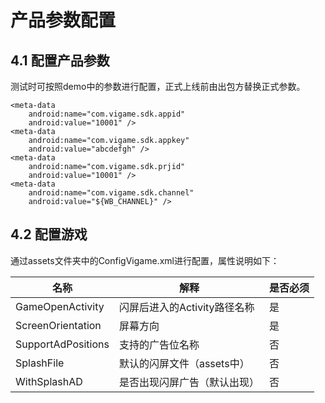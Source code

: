 # 产品参数配置
## 4.1 配置产品参数  

测试时可按照demo中的参数进行配置，正式上线前由出包方替换正式参数。

```
<meta-data
    android:name="com.vigame.sdk.appid"
    android:value="10001" />
<meta-data
    android:name="com.vigame.sdk.appkey"
    android:value="abcdefgh" />
<meta-data
    android:name="com.vigame.sdk.prjid"
    android:value="10001" />
<meta-data
    android:name="com.vigame.sdk.channel"
    android:value="${WB_CHANNEL}" />
```

## 4.2 配置游戏   
通过assets文件夹中的ConfigVigame.xml进行配置，属性说明如下：  

| 名称               | 解释                         | 是否必须 |
| ------------------ | ---------------------------- | -------- |
| GameOpenActivity   | 闪屏后进入的Activity路径名称 | 是       |
| ScreenOrientation  | 屏幕方向                     | 是       |
| SupportAdPositions | 支持的广告位名称             | 否       |
| SplashFile         | 默认的闪屏文件（assets中）   | 否       |
| WithSplashAD       | 是否出现闪屏广告（默认出现） | 否       |

## 
